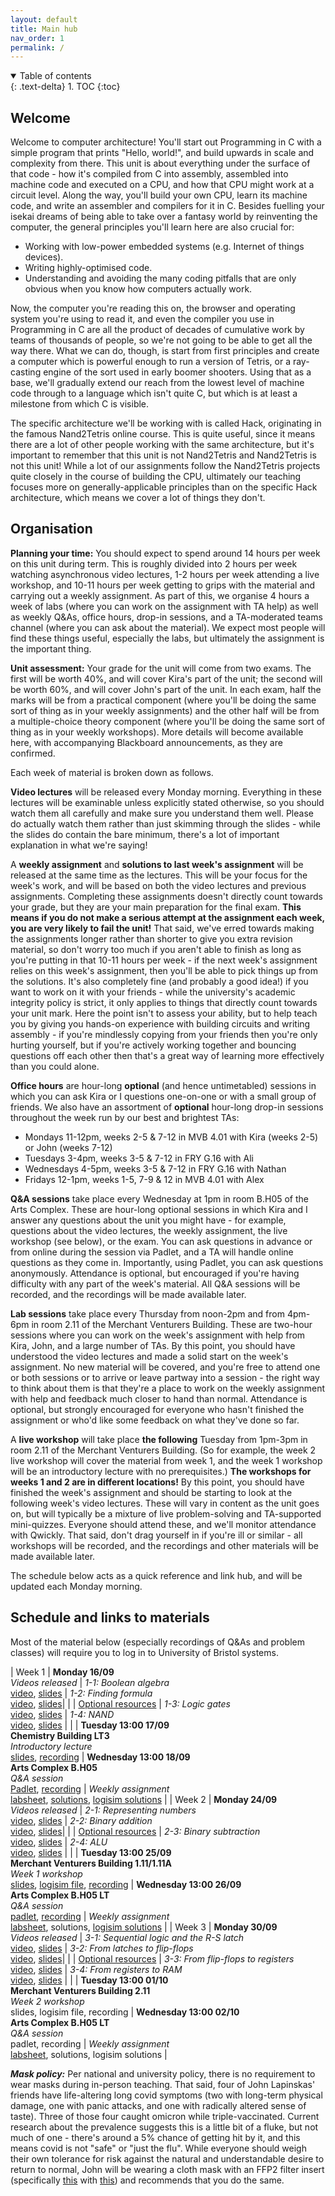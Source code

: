 ```yaml
---
layout: default
title: Main hub
nav_order: 1
permalink: /
---
```


<details open markdown="block">
<summary>
Table of contents
</summary>
{: .text-delta}
1. TOC
{:toc}
</details>

## Welcome

Welcome to computer architecture! You'll start out Programming in C with a simple program that prints "Hello, world!", and build upwards in scale and complexity from there. This unit is about everything under the surface of that code - how it's compiled from C into assembly, assembled into machine code and executed on a CPU, and how that CPU might work at a circuit level. Along the way, you'll build your own CPU, learn its machine code, and write an assembler and compilers for it in C. Besides fuelling your isekai dreams of being able to take over a fantasy world by reinventing the computer, the general principles you'll learn here are also crucial for:

* Working with low-power embedded systems (e.g. Internet of things devices).
* Writing highly-optimised code.
* Understanding and avoiding the many coding pitfalls that are only obvious when you know how computers actually work.

Now, the computer you're reading this on, the browser and operating system you're using to read it, and even the compiler you use in Programming in C are all the product of decades of cumulative work by teams of thousands of people, so we're not going to be able to get all the way there. What we can do, though, is start from first principles and create a computer which is powerful enough to run a version of Tetris, or a ray-casting engine of the sort used in early boomer shooters. Using that as a base, we'll gradually extend our reach from the lowest level of machine code through to a language which isn't quite C, but which is at least a milestone from which C is visible.

The specific architecture we'll be working with is called Hack, originating in the famous Nand2Tetris online course. This is quite useful, since it means there are a lot of other people working with the same architecture, but it's important to remember that this unit is not Nand2Tetris and Nand2Tetris is not this unit! While a lot of our assignments follow the Nand2Tetris projects quite closely in the course of building the CPU, ultimately our teaching focuses more on generally-applicable principles than on the specific Hack architecture, which means we cover a lot of things they don't.

## Organisation

**Planning your time:** You should expect to spend around 14 hours per week on this unit during term. This is roughly divided into 2 hours per week watching asynchronous video lectures, 1-2 hours per week attending a live workshop, and 10-11 hours per week getting to grips with the material and carrying out a weekly assignment. As part of this, we organise 4 hours a week of labs (where you can work on the assignment with TA help) as well as weekly Q&As, office hours, drop-in sessions, and a TA-moderated teams channel (where you can ask about the material). We expect most people will find these things useful, especially the labs, but ultimately the assignment is the important thing.

**Unit assessment:** Your grade for the unit will come from two exams. The first will be worth 40%, and will cover Kira's part of the unit; the second will be worth 60%, and will cover John's part of the unit. In each exam, half the marks will be from a practical component (where you'll be doing the same sort of thing as in your weekly assignments) and the other half will be from a multiple-choice theory component (where you'll be doing the same sort of thing as in your weekly workshops). More details will become available here, with accompanying Blackboard announcements, as they are confirmed.

Each week of material is broken down as follows.

**Video lectures** will be released every Monday morning. Everything in these lectures will be examinable unless explicitly stated otherwise, so you should watch them all carefully and make sure you understand them well. Please do actually watch them rather than just skimming through the slides - while the slides do contain the bare minimum, there's a lot of important explanation in what we're saying!

A **weekly assignment** and **solutions to last week's assignment** will be released at the same time as the lectures. This will be your focus for the week's work, and will be based on both the video lectures and previous assignments. Completing these assignments doesn't directly count towards your grade, but they are your main preparation for the final exam. **This means if you do not make a serious attempt at the assignment each week, you are very likely to fail the unit!** That said, we've erred towards making the assignments longer rather than shorter to give you extra revision material, so don't worry too much if you aren't able to finish as long as you're putting in that 10-11 hours per week - if the next week's assignment relies on this week's assignment, then you'll be able to pick things up from the solutions. It's also completely fine (and probably a good idea!) if you want to work on it with your friends - while the university's academic integrity policy is strict, it only applies to things that directly count towards your unit mark. Here the point isn't to assess your ability, but to help teach you by giving you hands-on experience with building circuits and writing assembly - if you're mindlessly copying from your friends then you're only hurting yourself, but if you're actively working together and bouncing questions off each other then that's a great way of learning more effectively than you could alone.

**Office hours** are hour-long **optional** (and hence untimetabled) sessions in which you can ask Kira or I questions one-on-one or with a small group of friends. We also have an assortment of **optional** hour-long drop-in sessions throughout the week run by our best and brightest TAs:

- Mondays 11-12pm, weeks 2-5 & 7-12 in MVB 4.01 with Kira (weeks 2-5) or John (weeks 7-12)
- Tuesdays 3-4pm, weeks 3-5 & 7-12 in FRY G.16 with Ali
- Wednesdays 4-5pm, weeks 3-5 & 7-12 in FRY G.16 with Nathan
- Fridays 12-1pm, weeks 1-5, 7-9 & 12 in MVB 4.01 with Alex

**Q&A sessions** take place every Wednesday at 1pm in room B.H05 of the Arts Complex. These are hour-long optional sessions in which Kira and I answer any questions about the unit you might have - for example, questions about the video lectures, the weekly assignment, the live workshop (see below), or the exam. You can ask questions in advance or from online during the session via Padlet, and a TA will handle online questions as they come in. Importantly, using Padlet, you can ask questions anonymously. Attendance is optional, but encouraged if you're having difficulty with any part of the week's material. All Q&A sessions will be recorded, and the recordings will be made available later.

**Lab sessions** take place every Thursday from noon-2pm and from 4pm-6pm in room 2.11 of the Merchant Venturers Building. These are two-hour sessions where you can work on the week's assignment with help from Kira, John, and a large number of TAs. By this point, you should have understood the video lectures and made a solid start on the week's assignment. No new material will be covered, and you're free to attend one or both sessions or to arrive or leave partway into a session - the right way to think about them is that they're a place to work on the weekly assignment with help and feedback much closer to hand than normal. Attendance is optional, but strongly encouraged for everyone who hasn't finished the assignment or who'd like some feedback on what they've done so far. 

A **live workshop** will take place **the following** Tuesday from 1pm-3pm in room 2.11 of the Merchant Venturers Building. (So for example, the week 2 live workshop will cover the material from week 1, and the week 1 workshop will be an introductory lecture with no prerequisites.) **The workshops for weeks 1 and 2 are in different locations!** By this point, you should have finished the week's assignment and should be starting to look at the following week's video lectures. These will vary in content as the unit goes on, but will typically be a mixture of live problem-solving and TA-supported mini-quizzes. Everyone should attend these, and we'll monitor attendance with Qwickly. That said, don't drag yourself in if you're ill or similar - all workshops will be recorded, and the recordings and other materials will be made available later.

The schedule below acts as a quick reference and link hub, and will be updated each Monday morning.

## Schedule and links to materials

Most of the material below (especially recordings of Q&As and problem classes) will require you to log in to University of Bristol systems.

| Week 1 | **Monday 16/09**<br>_Videos released_ | _1-1: Boolean algebra_<br> [video](https://mediasite.bris.ac.uk/Mediasite/Play/5eed5e0eb3304ba8a3ea72aac62082f91d), [slides](../week1/1.1_boolean_algebra.pdf) | _1-2: Finding formula_<br> [video](https://mediasite.bris.ac.uk/Mediasite/Play/59097be1ff3c462e963fdae1a9f233771d), [slides](../week1/1.2_finding_formula.pdf)| 
| | [Optional resources](../readings/#week-1-reading) | _1-3: Logic gates_<br> [video](https://mediasite.bris.ac.uk/Mediasite/Play/9c59a68333d64fe38ddcda01b2080fa21d), [slides](../week1/1.3_logic_gates.pdf) | _1-4: NAND_<br> [video](https://mediasite.bris.ac.uk/Mediasite/Play/1e731480e83e480d802eb60dac468f2e1d), [slides](../week1/1.4_nand.pdf) |
| | **Tuesday 13:00 17/09**<br>**Chemistry Building LT3**<br>_Introductory lecture_<br>[slides](../week1/intro-talk.pdf), [recording](https://mediasite.bris.ac.uk/Mediasite/Play/04a15e74e0f040f4bb332ccdf85827171d) | **Wednesday 13:00 18/09**<br>**Arts Complex B.H05**<br>_Q&A session_<br>[Padlet](https://uob.padlet.org/alexcockrean/intro-to-computer-architecture-1st-week-q-a-s0d3ptqgx1st6d0w), [recording](https://mediasite.bris.ac.uk/Mediasite/Play/45d03d6c20c642bf8aa64e7e3af592161d) | _Weekly assignment_<br>[labsheet](../week1/labsheet.pdf), [solutions](../week1/labsheet_answers.pdf), [logisim solutions](../week1/labsheet_logisim_answers.circ) |
| Week 2 | **Monday 24/09**<br>_Videos released_ | _2-1: Representing numbers_<br> [video](https://mediasite.bris.ac.uk/Mediasite/Play/92791a56c763406b96bbda5659ba7f071d), [slides](../week2/2.1_representing_numbers.pdf) | _2-2: Binary addition_<br> [video](https://mediasite.bris.ac.uk/Mediasite/Play/06ce9e7742a447709fc5492a9f52c2281d), [slides](../week2/2.2_binary_addition.pdf)| 
| | [Optional resources](../readings/#week-2-reading) | _2-3: Binary subtraction_<br> [video](https://mediasite.bris.ac.uk/Mediasite/Play/32660e5244fd4143bf8d60704f4981061d), [slides](../week2/2.3_binary_subtraction.pdf) | _2-4: ALU_<br> [video](https://mediasite.bris.ac.uk/Mediasite/Play/cabdc8ae860b4991bd0e733d4b2209391d), [slides](../week2/2.4_alu.pdf) |
| | **Tuesday 13:00 25/09**<br>**Merchant Venturers Building 1.11/1.11A**<br>_Week 1 workshop_<br>[slides](../week1/workshop.pdf), [logisim file](../week1/workshop.circ), [recording](https://mediasite.bris.ac.uk/Mediasite/Play/e378f04426364e1597c2dd2d4e4511371d) | **Wednesday 13:00 26/09**<br>**Arts Complex B.H05 LT**<br>_Q&A session_<br>[padlet](https://uob.padlet.org/alexcockrean/intro-to-computer-architecture-2nd-week-q-a-32iqpqfhmb0uacyh), [recording](https://mediasite.bris.ac.uk/Mediasite/Play/a4cce9f899d94091b6b66fbc402f33a51d) | _Weekly assignment_<br>[labsheet](../week2/labsheet.pdf), solutions, [logisim solutions](../week2/labsheet_answers.circ) |
| Week 3 | **Monday 30/09**<br>_Videos released_ | _3-1: Sequential logic and the R-S latch_<br> [video](https://uob-my.sharepoint.com/:v:/g/personal/fz19826_bristol_ac_uk/Eef78_cLOMtHs0QDZRXf2KUBuEWCa0BbCPf9dM_AWHz5DA?e=cgglmc), [slides](../week3/3-1.pdf) | _3-2: From latches to flip-flops_<br> [video](https://uob-my.sharepoint.com/:v:/g/personal/fz19826_bristol_ac_uk/EQTPw6MFVzpFj1awXCakYKsB20jp2QgkJMUiQPWeaqxt_w?nav=eyJyZWZlcnJhbEluZm8iOnsicmVmZXJyYWxBcHAiOiJTdHJlYW1XZWJBcHAiLCJyZWZlcnJhbFZpZXciOiJTaGFyZURpYWxvZyIsInJlZmVycmFsQXBwUGxhdGZvcm0iOiJXZWIiLCJyZWZlcnJhbE1vZGUiOiJ2aWV3In19&e=eK52ue), [slides](../week3/3-2.pdf)| 
| | [Optional resources](../readings/#week-3-reading) | _3-3: From flip-flops to registers_<br> [video](https://uob-my.sharepoint.com/:v:/g/personal/fz19826_bristol_ac_uk/EczJj_92uiJLoI4fq4CouggBcOVyiFL3cJVhIWIH0LfMrQ?nav=eyJyZWZlcnJhbEluZm8iOnsicmVmZXJyYWxBcHAiOiJTdHJlYW1XZWJBcHAiLCJyZWZlcnJhbFZpZXciOiJTaGFyZURpYWxvZyIsInJlZmVycmFsQXBwUGxhdGZvcm0iOiJXZWIiLCJyZWZlcnJhbE1vZGUiOiJ2aWV3In19&e=TYKpyw), [slides](../week3/3-3.pdf) | _3-4: From registers to RAM_<br> [video](https://uob-my.sharepoint.com/:v:/g/personal/fz19826_bristol_ac_uk/EWxmc0f3RvROphiOm38xYaQB3nrjNElwZcfxwkUpzjXFAA?nav=eyJyZWZlcnJhbEluZm8iOnsicmVmZXJyYWxBcHAiOiJTdHJlYW1XZWJBcHAiLCJyZWZlcnJhbFZpZXciOiJTaGFyZURpYWxvZyIsInJlZmVycmFsQXBwUGxhdGZvcm0iOiJXZWIiLCJyZWZlcnJhbE1vZGUiOiJ2aWV3In19&e=ugEkuS), [slides](../week3/3-4.pdf) |
| | **Tuesday 13:00 01/10**<br>**Merchant Venturers Building 2.11**<br>_Week 2 workshop_<br>slides, logisim file, recording | **Wednesday 13:00 02/10**<br>**Arts Complex B.H05 LT**<br>_Q&A session_<br>padlet, recording | _Weekly assignment_<br>[labsheet](../week3/labsheet.pdf), solutions, logisim solutions |

***Mask policy:*** Per national and university policy, there is no requirement to wear masks during in-person teaching. That said, four of John Lapinskas' friends have life-altering long covid symptoms (two with long-term physical damage, one with panic attacks, and one with radically altered sense of taste). Three of those four caught omicron while triple-vaccinated. Current research about the prevalence suggests this is a little bit of a fluke, but not much of one - there's around a 5% chance of getting hit by it, and this means covid is not "safe" or "just the flu". While everyone should weigh their own tolerance for risk against the natural and understandable desire to return to normal, John will be wearing a cloth mask with an FFP2 filter insert (specifically [this](https://www.airinum.com/products/air-mask-lite) with [this](https://www.airinum.com/products/air-filter-lite?variant=40119266541673)) and recommends that you do the same.